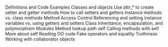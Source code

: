 Definitions and Code Examples
Classes and objects
Use attr_* to create setter and getter methods
How to call setters and getters
Instance methods vs. class methods
Method Access Control
Referencing and setting instance variables vs. using getters and setters
Class inheritance, encapsulation, and polymorphism
Modules
Method lookup path
self
Calling methods with self
More about self
Reading OO code
Fake operators and equality
Truthiness
Working with collaborator objects
